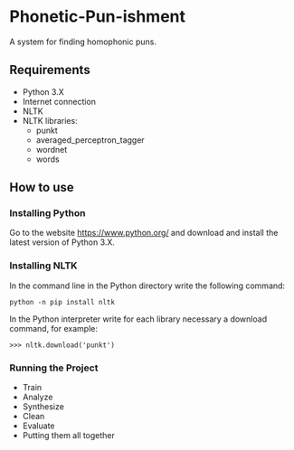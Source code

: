 # Phonetic-Pun-ishment
A system for finding homophonic puns.
## Requirements
* Python 3.X
* Internet connection
* NLTK
* NLTK libraries:
    * punkt
    * averaged_perceptron_tagger
    * wordnet
    * words
## How to use
### Installing Python
Go to the website https://www.python.org/ and download and install the latest version of Python 3.X.
### Installing NLTK
In the command line in the Python directory write the following command:
```
python -n pip install nltk
```
In the Python interpreter write for each library necessary a download command, for example:
```
>>> nltk.download('punkt')
```
### Running the Project
- Train
- Analyze
- Synthesize
- Clean
- Evaluate
- Putting them all together

